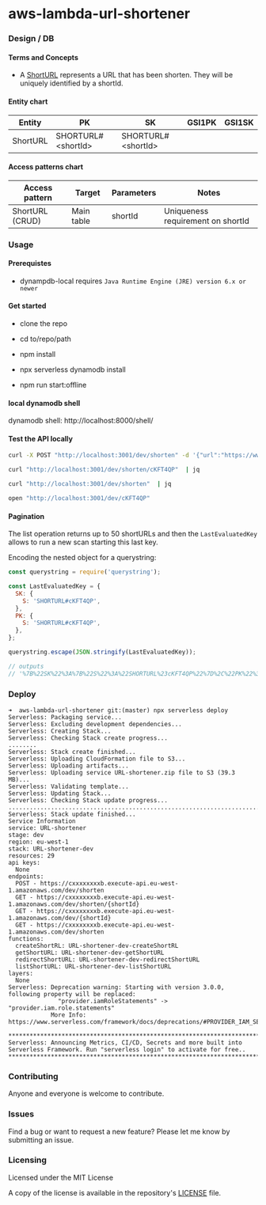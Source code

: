# aws-lambda-url-shortener

### Design / DB

#### Terms and Concepts

- A [ShortURL](lib/models/ShortURLModel.js) represents a URL that has been shorten. They will be uniquely identified by a shortId.

#### Entity chart

| Entity   | PK                       | SK                       | GSI1PK | GSI1SK |
| -------- | ------------------------ | ------------------------ | ------ | ------ |
| ShortURL | SHORTURL#&lt;shortId&gt; | SHORTURL#&lt;shortId&gt; |        |        |

#### Access patterns chart

| Access pattern  | Target     | Parameters | Notes                             |
| --------------- | ---------- | ---------- | --------------------------------- |
| ShortURL (CRUD) | Main table | shortId    | Uniqueness requirement on shortId |

### Usage

#### Prerequistes

- dynampdb-local requires `Java Runtime Engine (JRE) version 6.x or newer`

#### Get started

- clone the repo

- cd to/repo/path

- npm install

- npx serverless dynamodb install

- npm run start:offline

#### local dynamodb shell

dynamodb shell:
http://localhost:8000/shell/

#### Test the API locally

```bash
curl -X POST "http://localhost:3001/dev/shorten" -d '{"url":"https://www.zermatt.ch/en/Webcams"}' | jq

curl "http://localhost:3001/dev/shorten/cKFT4QP"  | jq

curl "http://localhost:3001/dev/shorten"  | jq

open "http://localhost:3001/dev/cKFT4QP"
```

#### Pagination

The list operation returns up to 50 shortURLs and then the `LastEvaluatedKey` allows to run a new scan starting this last key.

Encoding the nested object for a querystring:

```js
const querystring = require('querystring');

const LastEvaluatedKey = {
  SK: {
    S: 'SHORTURL#cKFT4QP',
  },
  PK: {
    S: 'SHORTURL#cKFT4QP',
  },
};

querystring.escape(JSON.stringify(LastEvaluatedKey));

// outputs
// '%7B%22SK%22%3A%7B%22S%22%3A%22SHORTURL%23cKFT4QP%22%7D%2C%22PK%22%3A%7B%22S%22%3A%22SHORTURL%23cKFT4QP%22%7D%7D'
```

### Deploy

```
➜  aws-lambda-url-shortener git:(master) npx serverless deploy
Serverless: Packaging service...
Serverless: Excluding development dependencies...
Serverless: Creating Stack...
Serverless: Checking Stack create progress...
........
Serverless: Stack create finished...
Serverless: Uploading CloudFormation file to S3...
Serverless: Uploading artifacts...
Serverless: Uploading service URL-shortener.zip file to S3 (39.3 MB)...
Serverless: Validating template...
Serverless: Updating Stack...
Serverless: Checking Stack update progress...
......................................................................................................
Serverless: Stack update finished...
Service Information
service: URL-shortener
stage: dev
region: eu-west-1
stack: URL-shortener-dev
resources: 29
api keys:
  None
endpoints:
  POST - https://cxxxxxxxxb.execute-api.eu-west-1.amazonaws.com/dev/shorten
  GET - https://cxxxxxxxxb.execute-api.eu-west-1.amazonaws.com/dev/shorten/{shortId}
  GET - https://cxxxxxxxxb.execute-api.eu-west-1.amazonaws.com/dev/{shortId}
  GET - https://cxxxxxxxxb.execute-api.eu-west-1.amazonaws.com/dev/shorten
functions:
  createShortRL: URL-shortener-dev-createShortRL
  getShortURL: URL-shortener-dev-getShortURL
  redirectShortURL: URL-shortener-dev-redirectShortURL
  listShortURL: URL-shortener-dev-listShortURL
layers:
  None
Serverless: Deprecation warning: Starting with version 3.0.0, following property will be replaced:
              "provider.iamRoleStatements" -> "provider.iam.role.statements"
            More Info: https://www.serverless.com/framework/docs/deprecations/#PROVIDER_IAM_SETTINGS

**************************************************************************************************************************************
Serverless: Announcing Metrics, CI/CD, Secrets and more built into Serverless Framework. Run "serverless login" to activate for free..
**************************************************************************************************************************************
```

### Contributing

Anyone and everyone is welcome to contribute.

### Issues

Find a bug or want to request a new feature? Please let me know by submitting an issue.

### Licensing

Licensed under the MIT License

A copy of the license is available in the repository's [LICENSE](LICENSE) file.
